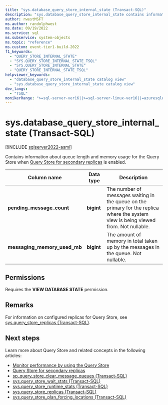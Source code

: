 ```yaml
---
title: "sys.database_query_store_internal_state (Transact-SQL)"
description: "sys.database_query_store_internal_state contains information about queue length and memory usage for the Query Store when Query Store for secondary replicas is enabled."
author: rwestMSFT
ms.author: randolphwest
ms.date: 09/19/2022
ms.service: sql
ms.subservice: system-objects
ms.topic: "reference"
ms.custom: event-tier1-build-2022
f1_keywords:
  - "QUERY_STORE_INTERNAL_STATE"
  - "SYS.QUERY_STORE_INTERNAL_STATE_TSQL"
  - "SYS.QUERY_STORE_INTERNAL_STATE"
  - "QUERY_STORE_INTERNAL_STATE_TSQL"
helpviewer_keywords:
  - "database_query_store_internal_state catalog view"
  - "sys.database_query_store_internal_state catalog view"
dev_langs:
  - "TSQL"
monikerRange: ">=sql-server-ver16||>=sql-server-linux-ver16||=azuresqldb-mi-current"
---
```

# sys.database_query_store_internal_state (Transact-SQL)

[!INCLUDE [sqlserver2022-asmi](../../includes/applies-to-version/sqlserver2022-asmi.md)]

Contains information about queue length and memory usage for the Query Store when [Query Store for secondary replicas](../performance/query-store-for-secondary-replicas.md) is enabled.

|Column name|Data type|Description|
|-----------------|---------------|-----------------|
|**pending_message_count**|**bigint**|The number of messages waiting in the queue on the primary for the replica where the system view is being viewed from. Not nullable. |
|**messaging_memory_used_mb**|**bigint**|The amount of memory in total taken up by the messages in the queue. Not nullable.|

## Permissions

 Requires the **VIEW DATABASE STATE** permission.

## Remarks

 For information on configured replicas for Query Store, see [sys.query_store_replicas (Transact-SQL)](sys-query-store-replicas.md).

## Next steps

Learn more about Query Store and related concepts in the following articles:

- [Monitor performance by using the Query Store](../performance/monitoring-performance-by-using-the-query-store.md)
- [Query Store for secondary replicas](../performance/query-store-for-secondary-replicas.md)
- [sp_query_store_clear_message_queues (Transact-SQL)](../system-stored-procedures/sp-query-store-clear-message-queues-transact-sql.md)
- [sys.query_store_wait_stats (Transact-SQL)](sys-query-store-wait-stats-transact-sql.md)
- [sys.query_store_runtime_stats (Transact-SQL)](sys-query-store-runtime-stats-transact-sql.md)
- [sys.query_store_replicas (Transact-SQL)](sys-query-store-replicas.md)
- [sys.query_store_plan_forcing_locations (Transact-SQL)](sys-query-store-plan-forcing-locations-transact-sql.md)
